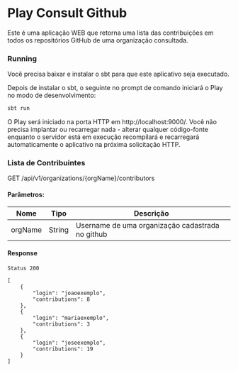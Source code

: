 # Play Consult Github

Este é uma aplicação WEB que retorna uma lista das contribuições em
todos os repositórios GitHub de uma organização consultada.


### Running

Você precisa baixar e instalar o sbt para que este aplicativo seja executado.

Depois de instalar o sbt, o seguinte no prompt de comando iniciará o Play no modo de desenvolvimento:

```bash
sbt run
```

O Play será iniciado na porta HTTP em http://localhost:9000/. Você não precisa implantar ou recarregar nada - alterar qualquer código-fonte enquanto o servidor está em execução recompilará e recarregará automaticamente o aplicativo na próxima solicitação HTTP.

### Lista de Contribuintes

GET  /api/v1/organizations/{orgName}/contributors

#### Parâmetros: 

Nome   | Tipo | Descrição
-------|------|---------
orgName|String| Username de uma organização cadastrada no github

#### Response

```
Status 200
```

```
[
    {
        "login": "joaoexemplo",
        "contributions": 8
    },
    {
        "login": "mariaexemplo",
        "contributions": 3
    },
    {
        "login": "joseexemplo",
        "contributions": 19
    }
]
```